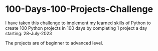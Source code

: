 # 100-Days-100-Projects-Challenge
I have taken this challenge to implement my learned skills of Python to create 100 Python projects in 100 days by completing 1 project a day starting: 28-July-2023

The projects are of beginner to advanced level.
